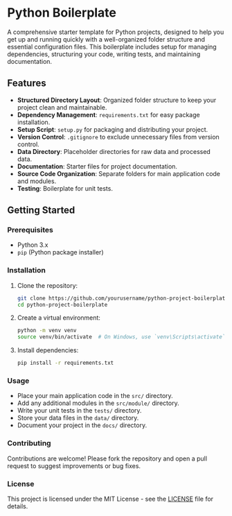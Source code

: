 # Python Boilerplate

A comprehensive starter template for Python projects, designed to help you get up and running quickly with a well-organized folder structure and essential configuration files. This boilerplate includes setup for managing dependencies, structuring your code, writing tests, and maintaining documentation.

## Features

- **Structured Directory Layout**: Organized folder structure to keep your project clean and maintainable.
- **Dependency Management**: `requirements.txt` for easy package installation.
- **Setup Script**: `setup.py` for packaging and distributing your project.
- **Version Control**: `.gitignore` to exclude unnecessary files from version control.
- **Data Directory**: Placeholder directories for raw data and processed data.
- **Documentation**: Starter files for project documentation.
- **Source Code Organization**: Separate folders for main application code and modules.
- **Testing**: Boilerplate for unit tests.

## Getting Started

### Prerequisites

- Python 3.x
- `pip` (Python package installer)

### Installation

1. Clone the repository:

   ```bash
   git clone https://github.com/yourusername/python-project-boilerplate.git
   cd python-project-boilerplate
   ```

2. Create a virtual environment:

   ```bash
   python -m venv venv
   source venv/bin/activate  # On Windows, use `venv\Scripts\activate`
   ```

3. Install dependencies:

   ```bash
   pip install -r requirements.txt
   ```

### Usage

- Place your main application code in the `src/` directory.
- Add any additional modules in the `src/module/` directory.
- Write your unit tests in the `tests/` directory.
- Store your data files in the `data/` directory.
- Document your project in the `docs/` directory.

### Contributing

Contributions are welcome! Please fork the repository and open a pull request to suggest improvements or bug fixes.

### License

This project is licensed under the MIT License - see the [LICENSE](LICENSE) file for details.
